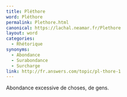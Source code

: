 ```yaml
---
title: Pléthore
word: Pléthore
permalink: Plethore.html
canonical: https://lachal.neamar.fr/Plethore
layout: word
categories:
  - Rhétorique
synonyms:
  - Abondance
  - Surabondance
  - Surcharge
link: http://fr.answers.com/topic/pl-thore-1
---
```


Abondance excessive de choses, de gens.

